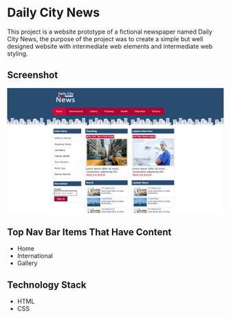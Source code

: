 # Daily City News

This project is a website prototype of a fictional  newspaper named Daily City News, the purpose of the project was to create a simple but well designed website with intermediate web elements and intermediate web styling.

## Screenshot 

![Screenshot](Screenshot.png)

## Top Nav Bar Items That Have Content
+ Home
+ International 
+ Gallery 

## Technology Stack

+ HTML
+ CSS
